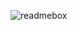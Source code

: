 ![readmebox](https://github.com/b1354/b1354/assets/63983652/264e2c2c-50e3-461f-8fe2-2710bf422397)
<!---
b1354/b1354 is a ✨ special ✨ repository because its `README.md` (this file) appears on your GitHub profile.
You can click the Preview link to take a look at your changes.
--->
